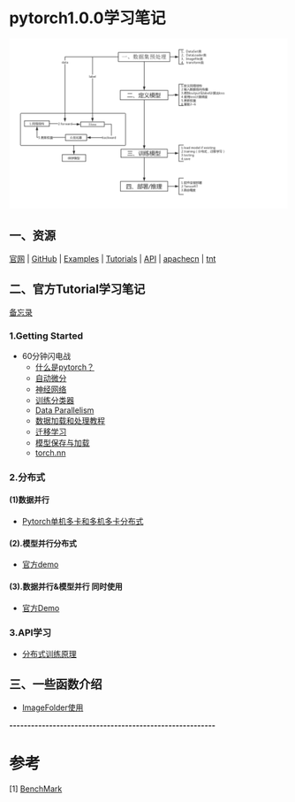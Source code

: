 # pytorch1.0.0学习笔记  
![](imgs/dl.png)

## 一、资源
[官网](https://pytorch.org/) | [GitHub](https://github.com/pytorch/pytorch) | [Examples](https://github.com/pytorch/examples)  | [Tutorials](https://github.com/pytorch/tutorials) | [API](https://pytorch-cn.readthedocs.io/zh/latest/#pytorch)  | [apachecn](https://github.com/apachecn/pytorch-doc-zh)  | [tnt](https://github.com/pytorch/tnt)  

   
## 二、官方Tutorial学习笔记   
[备忘录](https://pytorch.org/tutorials/beginner/ptcheat.html)   
### 1.Getting Started  
* 60分钟闪电战
    * [什么是pytorch？](notes/pytorch.md)
    * [自动微分](notes/autograd.md)
    * [神经网络](notes/nn.md)
    * [训练分类器](notes/training_classifier.md)
    * [Data Parallelism](notes/dataparallelism.md) 
    * [数据加载和处理教程](notes/load_pre.md)
    * [迁移学习](code/transferlearning.ipynb)  
    * [模型保存与加载](notes/load_save_model.md)
    * [torch.nn](code/nn_tutorial.ipynb)

### 2.分布式
#### (1)数据并行
* [Pytorch单机多卡和多机多卡分布式](notes/multigpus.md)

#### (2).模型并行分布式
* [官方demo](https://pytorch.org/tutorials/intermediate/model_parallel_tutorial.html)
#### (3).数据并行&模型并行 同时使用
* [官方Demo](https://pytorch.org/tutorials/intermediate/ddp_tutorial.html)
### 3.API学习
* [分布式训练原理](notes/distributed.md) 
## 三、一些函数介绍
* [ImageFolder使用](https://blog.csdn.net/TH_NUM/article/details/80877435)   
   
**---------------------------------------------------------**   
# 参考
[1] [BenchMark](https://github.com/fusimeng/framework_benchmark) 